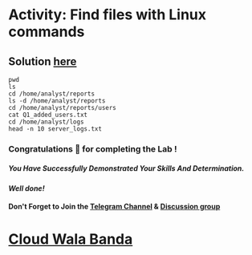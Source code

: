 # Activity: Find files with Linux commands

## Solution [here]()

```
pwd
ls
cd /home/analyst/reports
ls -d /home/analyst/reports
cd /home/analyst/reports/users
cat Q1_added_users.txt
cd /home/analyst/logs
head -n 10 server_logs.txt
```

### Congratulations 🎉 for completing the Lab !

##### *You Have Successfully Demonstrated Your Skills And Determination.*

#### *Well done!*

#### Don't Forget to Join the [Telegram Channel](https://t.me/cloudwalabanda) & [Discussion group](https://t.me/cloudwalabandachats)

# [Cloud Wala Banda](https://www.youtube.com/@cloudwalabanda)